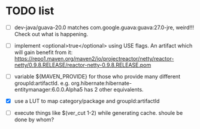 # TODO list

- [ ] dev-java/guava-20.0 matches com.google.guava:guava:27.0-jre, weird!!! Check out what is happening.

- [ ] implement \<optional\>true\</optional\> using USE flags. An artifact which will gain benefit from it: https://repo1.maven.org/maven2/io/projectreactor/netty/reactor-netty/0.9.8.RELEASE/reactor-netty-0.9.8.RELEASE.pom

- [ ] variable ${MAVEN\_PROVIDE} for those who provide many different groupId:artifactId. e.g. org.hibernate:hibernate-entitymanager:6.0.0.Alpha5 has 2 other equivalents.

- [x] use a LUT to map category/package and groupId:artifactId

- [ ] execute things like $(ver\_cut 1-2) while generating cache. shoule be done by whom?
